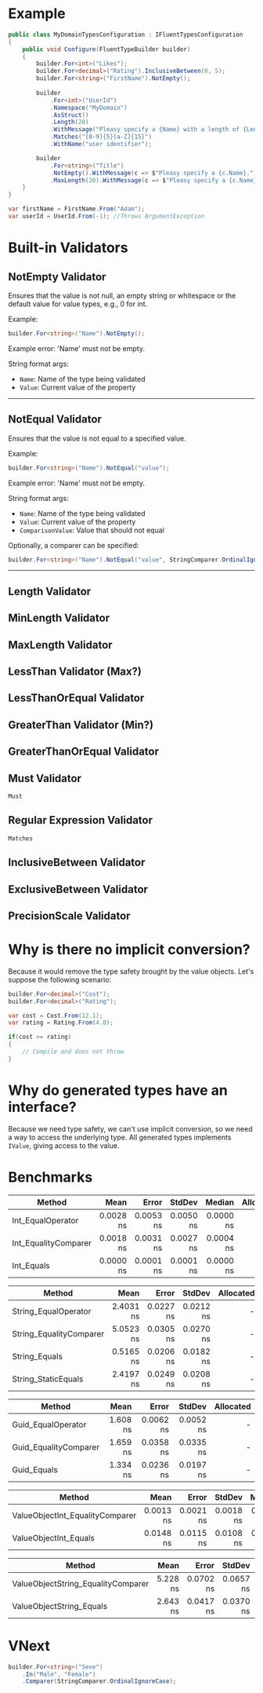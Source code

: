 
# Example

```c#
public class MyDomainTypesConfiguration : IFluentTypesConfiguration
{
    public void Configure(FluentTypeBuilder builder)
    {
        builder.For<int>("Likes");
        builder.For<decimal>("Rating").InclusiveBetween(0, 5);
        builder.For<string>("FirstName").NotEmpty();
        
        builder
            .For<int>("UserId")
            .Namespace("MyDomain")
            .AsStruct()
            .Length(20)
            .WithMessage("Pleasy specify a {Name} with a length of {Length}.")
            .Matches("[0-9]{5}[a-Z]{15}")
            .WithName("user identifier");

        builder
            .For<string>("Title")
            .NotEmpty().WithMessage(c => $"Pleasy specify a {c.Name}.")
            .MaxLength(20).WithMessage(c => $"Pleasy specify a {c.Name} with a max length of {c.MaxLength}.");
    }
}

var firstName = FirstName.From("Adam");
var userId = UserId.From(-1); //Throws ArgumentException
```

# Built-in Validators

## NotEmpty Validator

Ensures that the value is not null, an empty string or whitespace or the default value for value types, e.g., 0 for int.

Example:

```c#
builder.For<string>("Name").NotEmpty();
```
Example error: 'Name' must not be empty.

String format args:
- `Name`: Name of the type being validated
- `Value`: Current value of the property
___
## NotEqual Validator

Ensures that the value is not equal to a specified value.

Example:

```c#
builder.For<string>("Name").NotEqual("value");
```
Example error: 'Name' must not be empty.

String format args:
- `Name`: Name of the type being validated
- `Value`: Current value of the property
- `ComparisonValue`: Value that should not equal

Optionally, a comparer can be specified:
```c#
builder.For<string>("Name").NotEqual("value", StringComparer.OrdinalIgnoreCase);
```
___
## Length Validator

## MinLength Validator

## MaxLength Validator

## LessThan Validator  (Max?)

## LessThanOrEqual Validator

## GreaterThan Validator (Min?)

## GreaterThanOrEqual Validator

## Must Validator

`Must`

## Regular Expression Validator

`Matches`

## InclusiveBetween Validator

## ExclusiveBetween Validator

## PrecisionScale Validator

# Why is there no implicit conversion?

Because it would remove the type safety brought by the value objects. Let's suppose the following scenario:
```c#
builder.For<decimal>("Cost");
builder.For<decimal>("Rating");

var cost = Cost.From(12.1);
var rating = Rating.From(4.8);

if(cost >= rating)
{
    // Compile and does not throw 
}
```

# Why do generated types have an interface?

Because we need type safety, we can't use implicit conversion, so we need a way to access the underlying type.
All generated types implements `IValue`, giving access to the value.

# Benchmarks

|               Method |      Mean |     Error |    StdDev |    Median | Allocated |
|--------------------- |----------:|----------:|----------:|----------:|----------:|
|    Int_EqualOperator | 0.0028 ns | 0.0053 ns | 0.0050 ns | 0.0000 ns |         - |
| Int_EqualityComparer | 0.0018 ns | 0.0031 ns | 0.0027 ns | 0.0004 ns |         - |
|           Int_Equals | 0.0000 ns | 0.0001 ns | 0.0001 ns | 0.0000 ns |         - |

|                  Method |      Mean |     Error |    StdDev | Allocated |
|------------------------ |----------:|----------:|----------:|----------:|
|    String_EqualOperator | 2.4031 ns | 0.0227 ns | 0.0212 ns |         - |
| String_EqualityComparer | 5.0523 ns | 0.0305 ns | 0.0270 ns |         - |
|           String_Equals | 0.5165 ns | 0.0206 ns | 0.0182 ns |         - |
|     String_StaticEquals | 2.4197 ns | 0.0249 ns | 0.0208 ns |         - |

|                  Method |     Mean |     Error |    StdDev | Allocated |
|------------------------ |---------:|----------:|----------:|----------:|
|      Guid_EqualOperator | 1.608 ns | 0.0062 ns | 0.0052 ns |         - |
|   Guid_EqualityComparer | 1.659 ns | 0.0358 ns | 0.0335 ns |         - |
|             Guid_Equals | 1.334 ns | 0.0236 ns | 0.0197 ns |         - |

|                          Method |      Mean |     Error |    StdDev |    Median | Allocated |
|-------------------------------- |----------:|----------:|----------:|----------:|----------:|
| ValueObjectInt_EqualityComparer | 0.0013 ns | 0.0021 ns | 0.0018 ns | 0.0006 ns |         - |
|           ValueObjectInt_Equals | 0.0148 ns | 0.0115 ns | 0.0108 ns | 0.0133 ns |         - |

|                             Method |     Mean |     Error |    StdDev | Allocated |
|----------------------------------- |---------:|----------:|----------:|----------:|
| ValueObjectString_EqualityComparer | 5.228 ns | 0.0702 ns | 0.0657 ns |         - |
|           ValueObjectString_Equals | 2.643 ns | 0.0417 ns | 0.0370 ns |         - |


# VNext

```c#
builder.For<string>("Sexe")
    .In("Male", "Female")
    .Comparer(StringComparer.OrdinalIgnoreCase);
```
